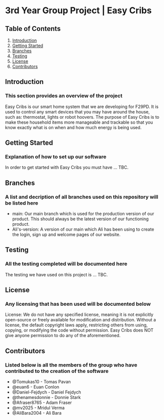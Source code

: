 # 3rd Year Group Project | Easy Cribs


## Table of Contents

1. [Introduction](#introduction)
2. [Getting Started](#getting-started)
3. [Branches](#branches)
4. [Testing](#testing)
5. [License](#license)
6. [Contributors](#contributors)


## Introduction

### This section provides an overview of the project

Easy Cribs is our smart home system that we are developing for F29PD. It is used to control any smart devices that you may have around the house, such as: thermostat, lights or robot hoovers. The purpose of Easy Cribs is to make these household items more manageable and trackable so that you know exactly what is on when and how much energy is being used.


## Getting Started

### Explanation of how to set up our software

In order to get started with Easy Cribs you must have ... TBC.


## Branches

### A list and decription of all branches used on this repository will be listed here

- main: Our main branch which is used for the production version of our product. This should always be the latest version of our functioning product.
- Ali's-version: A version of our main which Ali has been using to create the login, sign up and welcome pages of our website.


## Testing

### All the testing completed will be documented here

The testing we have used on this project is ... TBC.


## License

### Any licensing that has been used will be documented below

License: We do not have any specified license, meaning it is not explicitly open-source or freely available for modification and distribution. Without a license, the default copyright laws apply, restricting others from using, copying, or modifying the code without permission. Easy Cribs does NOT give anyone permission to do any of the aforementioned.


## Contributors

### Listed below is all the members of the group who have contributed to the creation of the software


- @Tomukas10 - Tomas Pavan
- @euan6 - Euan Conlon
- @Daniel-Fejdych - Daniel Fejdych
- @thenamesdonnie - Donnie Stark
- @Afraser8765 - Adam Fraser
- @mv2025 - Mridul Verma
- @AliBara2004 - Ali Bara
